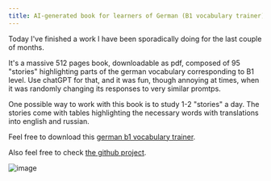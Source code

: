```yaml
---
title: AI-generated book for learners of German (B1 vocabulary trainer)
---
```


Today I've finished a work I have been sporadically doing for the last couple of months.

It's a massive 512 pages book, downloadable as pdf, composed of 95 "stories" highlighting parts of the german vocabulary corresponding to B1 level. Use chatGPT for that, and it was fun, though annoying at times, when it was randomly changing its responses to very similar promtps.

One possible way to work with this book is to study 1-2 "stories" a day. The stories come with tables highlighting the necessary words with translations into english and russian.

Feel free to download this [german b1 vocabulary trainer](https://github.com/hq9000/b1-deutsch-storybook/releases/latest/download/b1-deutsch-ai-storybook-eng-rus.pdf).

Also feel free to check [the github project](https://github.com/hq9000/b1-deutsch-storybook).

![image](https://github.com/hq9000/hq9000/assets/21345604/8f34b5be-a3c5-4255-ab82-cab93afc6d8a)